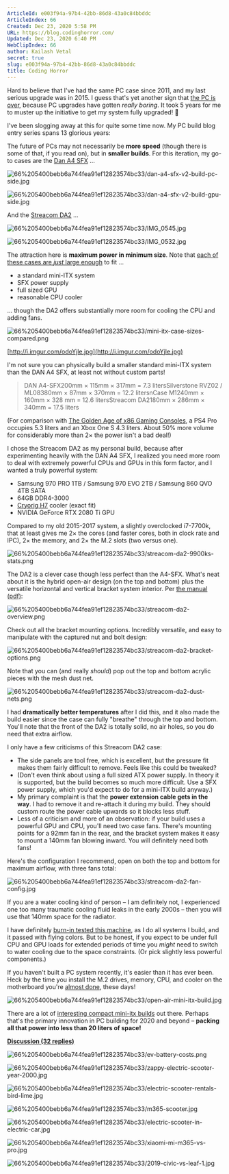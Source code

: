 ```yaml
---
ArticleId: e003f94a-97b4-42bb-86d8-43a0c84bbddc
ArticleIndex: 66
Created: Dec 23, 2020 5:58 PM
URL: https://blog.codinghorror.com/
Updated: Dec 23, 2020 6:40 PM
WebClipIndex: 66
author: Kailash Vetal
secret: true
slug: e003f94a-97b4-42bb-86d8-43a0c84bbddc
title: Coding Horror
---
```

Hard to believe that I've had the same PC case since 2011, and my last serious upgrade was in 2015. I guess that's yet another sign that [the PC is over](https://blog.codinghorror.com/the-pc-is-over/), because PC upgrades have gotten *really boring*. It took 5 years for me to muster up the initiative to get my system fully upgraded! 🥱

I've been slogging away at this for quite some time now. My PC build blog entry series spans 13 glorious years:

The future of PCs may not necessarily be **more speed** (though there is some of that, if you read on), but in **smaller builds**. For this iteration, my go-to cases are the [Dan A4 SFX](https://www.dan-cases.com/dana4.php) ...

![66%205400bebb6a744fea91ef12823574bc33/dan-a4-sfx-v2-build-pc-side.jpg](66%205400bebb6a744fea91ef12823574bc33/dan-a4-sfx-v2-build-pc-side.jpg)

![66%205400bebb6a744fea91ef12823574bc33/dan-a4-sfx-v2-build-gpu-side.jpg](66%205400bebb6a744fea91ef12823574bc33/dan-a4-sfx-v2-build-gpu-side.jpg)

And the [Streacom DA2](https://streacom.com/products/da2-chassis/) ...

![66%205400bebb6a744fea91ef12823574bc33/IMG_0545.jpg](66%205400bebb6a744fea91ef12823574bc33/IMG_0545.jpg)

![66%205400bebb6a744fea91ef12823574bc33/IMG_0532.jpg](66%205400bebb6a744fea91ef12823574bc33/IMG_0532.jpg)

The attraction here is **maximum power in minimum size**. Note that [each of these cases are *just* large enough](http://i.imgur.com/odoYjle.jpg) to fit ...

- a standard mini-ITX system
- SFX power supply
- full sized GPU
- reasonable CPU cooler

... though the DA2 offers substantially more room for cooling the CPU and adding fans.

![66%205400bebb6a744fea91ef12823574bc33/mini-itx-case-sizes-compared.png](66%205400bebb6a744fea91ef12823574bc33/mini-itx-case-sizes-compared.png)

[http://i.imgur.com/odoYjle.jpg](http://i.imgur.com/odoYjle.jpg)

I'm not sure you can physically build a smaller standard mini-ITX system than the DAN A4 SFX, at least not without custom parts!

> DAN A4-SFX200mm × 115mm × 317mm = 7.3 litersSilverstone RVZ02 / ML08380mm × 87mm × 370mm = 12.2 litersnCase M1240mm × 160mm × 328 mm = 12.6 litersStreacom DA2180mm × 286mm × 340mm = 17.5 liters

(For comparison with [The Golden Age of x86 Gaming Consoles](https://blog.codinghorror.com/the-golden-age-of-x86-gaming/), a PS4 Pro occupies 5.3 liters and an Xbox One S 4.3 liters. About 50% more volume for considerably more than 2× the power isn't a bad deal!)

I chose the Streacom DA2 as my personal build, because after experimenting heavily with the DAN A4 SFX, I realized you need more room to deal with extremely powerful CPUs and GPUs in this form factor, and I wanted a truly powerful system:

- Samsung 970 PRO 1TB / Samsung 970 EVO 2TB / Samsung 860 QVO 4TB SATA
- 64GB DDR4-3000
- [Cryorig H7](http://www.cryorig.com/h7.php) cooler (exact fit)
- NVIDIA GeForce RTX 2080 Ti GPU

Compared to my old 2015-2017 system, a slightly overclocked i7-7700k, that at least gives me 2× the cores (and faster cores, both in clock rate and IPC), 2× the memory, and 2× the M.2 slots (two versus one).

![66%205400bebb6a744fea91ef12823574bc33/streacom-da2-9900ks-stats.png](66%205400bebb6a744fea91ef12823574bc33/streacom-da2-9900ks-stats.png)

The DA2 is a clever case though less perfect than the A4-SFX. What's neat about it is the hybrid open-air design (on the top and bottom) plus the versatile horizontal and vertical bracket system interior. Per [the manual (pdf)](https://streacom.com/downloads/ug/da2-user-guide-180901.pdf):

![66%205400bebb6a744fea91ef12823574bc33/streacom-da2-overview.png](66%205400bebb6a744fea91ef12823574bc33/streacom-da2-overview.png)

Check out all the bracket mounting options. Incredibly versatile, and easy to manipulate with the captured nut and bolt design:

![66%205400bebb6a744fea91ef12823574bc33/streacom-da2-bracket-options.png](66%205400bebb6a744fea91ef12823574bc33/streacom-da2-bracket-options.png)

Note that you can (and really *should*) pop out the top and bottom acrylic pieces with the mesh dust net.

![66%205400bebb6a744fea91ef12823574bc33/streacom-da2-dust-nets.png](66%205400bebb6a744fea91ef12823574bc33/streacom-da2-dust-nets.png)

I had **dramatically better temperatures** after I did this, and it also made the build easier since the case can fully "breathe" through the top and bottom. You'll note that the front of the DA2 is totally solid, no air holes, so you do need that extra airflow.

I only have a few criticisms of this Streacom DA2 case:

- The side panels are tool free, which is excellent, but the pressure fit makes them fairly difficult to remove. Feels like this could be tweaked?
- (Don't even think about using a full sized ATX power supply. In theory it is supported, but the build becomes so much more difficult. Use a SFX power supply, which you'd expect to do for a mini-ITX build anyway.)
- My primary complaint is that the **power extension cable gets in the way**. I had to remove it and re-attach it during my build. They should custom route the power cable upwards so it blocks less stuff.
- Less of a criticism and more of an observation: if your build uses a powerful GPU and CPU, you'll need two case fans. There's mounting points for a 92mm fan in the rear, and the bracket system makes it easy to mount a 140mm fan blowing inward. You will definitely need both fans!

Here's the configuration I recommend, open on both the top and bottom for maximum airflow, with three fans total:

![66%205400bebb6a744fea91ef12823574bc33/streacom-da2-fan-config.jpg](66%205400bebb6a744fea91ef12823574bc33/streacom-da2-fan-config.jpg)

If you are a water cooling kind of person – I am definitely not, I experienced one too many traumatic cooling fluid leaks in the early 2000s – then you will use that 140mm space for the radiator.

I have definitely [burn-in tested this machine](https://blog.codinghorror.com/is-your-computer-stable/), as I do all systems I build, and it passed with flying colors. But to be honest, if you expect to be under full CPU and GPU loads for extended periods of time you *might* need to switch to water cooling due to the space constraints. (Or pick slightly less powerful components.)

If you haven't built a PC system recently, it's easier than it has ever been. Heck by the time you install the M.2 drives, memory, CPU, and cooler on the motherboard you're [almost done](https://www.reddit.com/r/sffpc/comments/drvb47/your_scientists_were_so_preoccupied_with_whether/), these days!

![66%205400bebb6a744fea91ef12823574bc33/open-air-mini-itx-build.jpg](66%205400bebb6a744fea91ef12823574bc33/open-air-mini-itx-build.jpg)

There are a lot of [interesting compact mini-itx builds](https://yuel-beast-designs.myshopify.com/products/motif-monument) out there. Perhaps that's the primary innovation in PC building for 2020 and beyond – **packing all that power into less than 20 liters of space!**

**[Discussion (32 replies)](https://blog.codinghorror.com/building-a-pc-part-ix-downsizing/)** 

![66%205400bebb6a744fea91ef12823574bc33/ev-battery-costs.png](66%205400bebb6a744fea91ef12823574bc33/ev-battery-costs.png)

![66%205400bebb6a744fea91ef12823574bc33/zappy-electric-scooter-year-2000.jpg](66%205400bebb6a744fea91ef12823574bc33/zappy-electric-scooter-year-2000.jpg)

![66%205400bebb6a744fea91ef12823574bc33/electric-scooter-rentals-bird-lime.jpg](66%205400bebb6a744fea91ef12823574bc33/electric-scooter-rentals-bird-lime.jpg)

![66%205400bebb6a744fea91ef12823574bc33/m365-scooter.jpg](66%205400bebb6a744fea91ef12823574bc33/m365-scooter.jpg)

![66%205400bebb6a744fea91ef12823574bc33/electric-scooter-in-electric-car.jpg](66%205400bebb6a744fea91ef12823574bc33/electric-scooter-in-electric-car.jpg)

![66%205400bebb6a744fea91ef12823574bc33/xiaomi-mi-m365-vs-pro.jpg](66%205400bebb6a744fea91ef12823574bc33/xiaomi-mi-m365-vs-pro.jpg)

![66%205400bebb6a744fea91ef12823574bc33/2019-civic-vs-leaf-1.jpg](66%205400bebb6a744fea91ef12823574bc33/2019-civic-vs-leaf-1.jpg)
